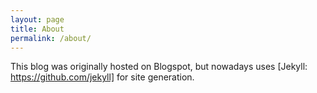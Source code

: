 ```yaml
---
layout: page
title: About
permalink: /about/
---
```


This blog was originally hosted on Blogspot, but nowadays uses [Jekyll: https://github.com/jekyll] for site generation.
